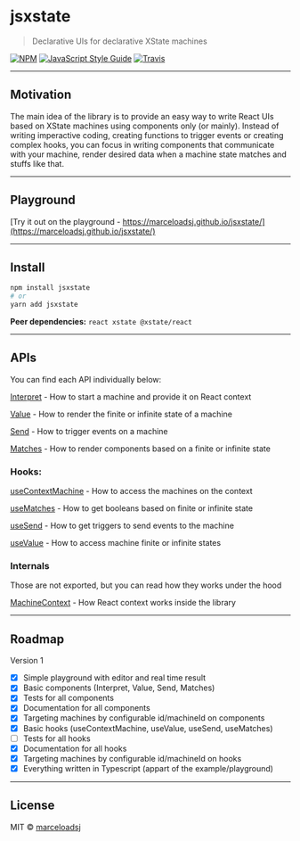 # jsxstate

> Declarative UIs for declarative XState machines

[![NPM](https://img.shields.io/npm/v/jsxstate.svg)](https://www.npmjs.com/package/jsxstate) [![JavaScript Style Guide](https://img.shields.io/badge/code_style-standard-brightgreen.svg)](https://standardjs.com) [![Travis](https://travis-ci.com/marceloadsj/jsxstate.svg?branch=master)](https://travis-ci.com/marceloadsj/jsxstate.svg?branch=master)

---

## Motivation

The main idea of the library is to provide an easy way to write React UIs based on XState machines using components only (or mainly).
Instead of writing imperactive coding, creating functions to trigger events or creating complex hooks, you can focus in writing components that communicate with your machine, render desired data when a machine state matches and stuffs like that.

---

## Playground

[Try it out on the playground - https://marceloadsj.github.io/jsxstate/](https://marceloadsj.github.io/jsxstate/)

---

## Install

```bash
npm install jsxstate
# or
yarn add jsxstate
```

**Peer dependencies:** `react xstate @xstate/react`

---

## APIs

You can find each API individually below:

[Interpret](https://github.com/marceloadsj/jsxstate/blob/master/src/components/Interpret/api.md) - How to start a machine and provide it on React context

[Value](https://github.com/marceloadsj/jsxstate/blob/master/src/components/Value/api.md) - How to render the finite or infinite state of a machine

[Send](https://github.com/marceloadsj/jsxstate/blob/master/src/components/Send/api.md) - How to trigger events on a machine

[Matches](https://github.com/marceloadsj/jsxstate/blob/master/src/components/Matches/api.md) - How to render components based on a finite or infinite state

### Hooks:

[useContextMachine](https://github.com/marceloadsj/jsxstate/blob/master/src/hooks/useContextMachine/api.md) - How to access the machines on the context

[useMatches](https://github.com/marceloadsj/jsxstate/blob/master/src/hooks/useMatches/api.md) - How to get booleans based on finite or infinite state

[useSend](https://github.com/marceloadsj/jsxstate/blob/master/src/hooks/useSend/api.md) - How to get triggers to send events to the machine

[useValue](https://github.com/marceloadsj/jsxstate/blob/master/src/hooks/useValue/api.md) - How to access machine finite or infinite states

### Internals

Those are not exported, but you can read how they works under the hood

[MachineContext](https://github.com/marceloadsj/jsxstate/blob/master/src/components/MachineContext/api.md) - How React context works inside the library

---

## Roadmap

Version 1

- [x] Simple playground with editor and real time result
- [x] Basic components (Interpret, Value, Send, Matches)
- [x] Tests for all components
- [x] Documentation for all components
- [x] Targeting machines by configurable id/machineId on components
- [x] Basic hooks (useContextMachine, useValue, useSend, useMatches)
- [ ] Tests for all hooks
- [x] Documentation for all hooks
- [x] Targeting machines by configurable id/machineId on hooks
- [x] Everything written in Typescript (appart of the example/playground)

---

## License

MIT © [marceloadsj](https://github.com/marceloadsj)

